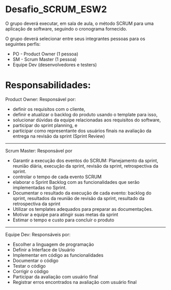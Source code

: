 # Desafio_SCRUM_ESW2
O grupo deverá executar, em sala de aula, o método SCRUM para uma aplicação de software, seguindo o cronograma fornecido.

O grupo deverá selecionar entre seus integrantes pessoas para os seguintes perfis:
- PO - Product Owner (1 pessoa)
- SM - Scrum Master (1 pessoa)
- Equipe Dev (desenvolvedores e testers)

# Responsabilidades:
Product Owner: Responsável por:
- definir os requisitos com o cliente,
- definir e atualizar o backlog do produto usando o template para isso,
- solucionar dúvidas da equipe relacionadas aos requisitos do software,
- participar do sprint planning, e
- participar como representante dos usuários finais na avaliação da entrega na
revisão da sprint (Sprint Review)
***
Scrum Master: Responsável por
- Garantir a execução dos eventos do SCRUM: Planejamento da sprint, reunião diária, execução da sprint, revisão da sprint, retrospectiva da sprint.
- controlar o tempo de cada evento SCRUM
- elaborar o Sprint Backlog com as funcionalidades que serão implementadas no Sprint.
- Documentar o resultado da execução de cada evento: backlog do sprint, resultados da reunião de revisão da sprint, resultado da retrospectiva da sprint
- Utilizar os templates adequados para preparar as documentações.
- Motivar a equipe para atingir suas metas da sprint
- Estimar o tempo e custo para concluir o produto
***
Equipe Dev: Responsáveis por:
- Escolher a linguagem de programação
- Definir a Interface de Usuário
- Implementar em código as funcionalidades
- Documentar o código
- Testar o código
- Corrigir o código
- Participar da avaliação com usuário final
- Registrar erros encontrados na avaliação com usuário final
